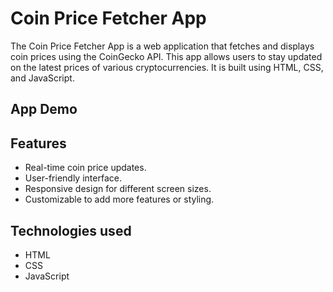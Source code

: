 
# Coin Price Fetcher App

The Coin Price Fetcher App is a web application that fetches and displays coin prices using the CoinGecko API. This app allows users to stay updated on the latest prices of various cryptocurrencies. It is built using HTML, CSS, and JavaScript.

## App Demo




## Features

- Real-time coin price updates.
- User-friendly interface.
- Responsive design for different screen sizes.
- Customizable to add more features or styling.

## Technologies used

- HTML
- CSS
- JavaScript